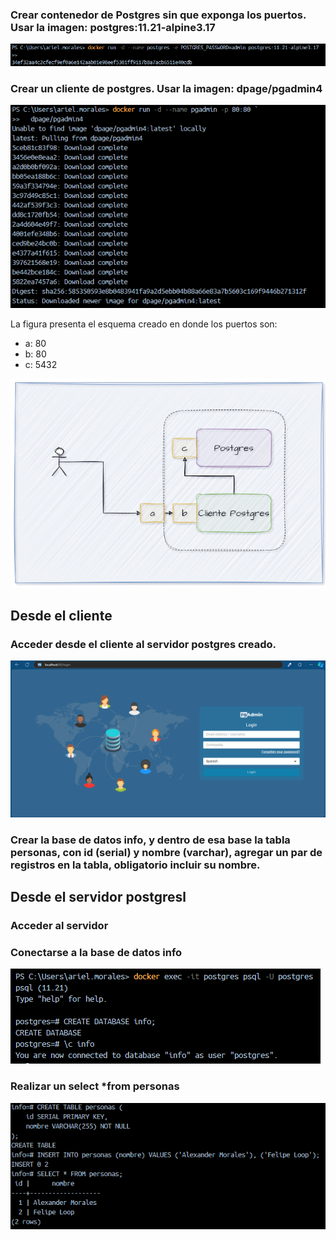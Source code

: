 ### Crear contenedor de Postgres sin que exponga los puertos. Usar la imagen: postgres:11.21-alpine3.17
![Imagen](img/12.PNG)

### Crear un cliente de postgres. Usar la imagen: dpage/pgadmin4
![Imagen](img/13.PNG)

La figura presenta el esquema creado en donde los puertos son:
- a: 80
- b: 80
- c: 5432

![Imagen](img/esquema-ejercicio3.PNG)

## Desde el cliente
### Acceder desde el cliente al servidor postgres creado.
![Imagen](img/14.PNG)
### Crear la base de datos info, y dentro de esa base la tabla personas, con id (serial) y nombre (varchar), agregar un par de registros en la tabla, obligatorio incluir su nombre.

## Desde el servidor postgresl
### Acceder al servidor
### Conectarse a la base de datos info
![Imagen](img/15.PNG)
### Realizar un select *from personas
![Imagen](img/16.PNG)